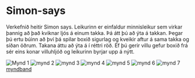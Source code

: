# Simon-says
Verkefnið heitir Simon says. Leikurinn er einfaldur minnisleikur sem virkar þannig að það kviknar ljós á einum takka. Þá átt þú að ýta á takkan. Þegar þú ertu búinn að því þá spilar boxið sigurlag og kveikir aftur á sama takka og síðan öðrum. Takana áttu að ýta á í réttri röð. Ef þú gerir villu gefur boxið frá sér eins konar villuhljóð og leikurinn byrjar upp á nýtt. 

![Mynd 1](https://github.com/Eva-Rut/Simon-says/blob/main/myndir/Simon%20says/IMG_1215.HEIC)
![mynd 2](https://github.com/Eva-Rut/Simon-says/blob/main/myndir/Simon%20says/IMG_1216.HEIC)
![mynd 3](https://github.com/Eva-Rut/Simon-says/blob/main/myndir/Simon%20says/IMG_1217.HEIC)
![mynd 4](https://github.com/Eva-Rut/Simon-says/blob/main/myndir/Simon%20says/IMG_1218.HEIC)
![mynd 5](https://github.com/Eva-Rut/Simon-says/blob/main/myndir/Simon%20says/IMG_1219.HEIC)
![mynd 6](https://github.com/Eva-Rut/Simon-says/blob/main/myndir/Simon%20says/IMG_1220.HEIC)
![mynd 7](https://github.com/Eva-Rut/Simon-says/blob/main/myndir/Simon%20says/IMG_1221.HEIC)
[myndband](https://github.com/Eva-Rut/Simon-says/blob/main/myndir/Untitled%20video%20-%20Made%20with%20Clipchamp%20(1).mp4)

